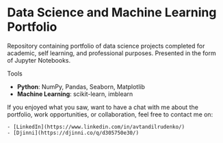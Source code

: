 # Data Science and Machine Learning Portfolio

Repository containing portfolio of data science projects completed for academic, self learning, and professional purposes. Presented in the form of Jupyter Notebooks.

Tools

- **Python**:  NumPy, Pandas, Seaborn, Matplotlib
- **Machine Learning**: scikit-learn, imblearn




If you enjoyed what you saw, want to have a chat with me about the portfolio, work opportunities, or collaboration, feel free to contact me on:

    - [LinkedIn](https://www.linkedin.com/in/avtandilrudenko/)
    - [Djinni](https://djinni.co/q/d305750e30/)
